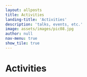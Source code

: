 ```yaml
---
layout: allposts
title: Activities
landing-title: 'Activities'
description: 'talks, events, etc.'
image: assets/images/pic08.jpg
author: null
nav-menu: true
show_tile: true
---
```


# Activities
